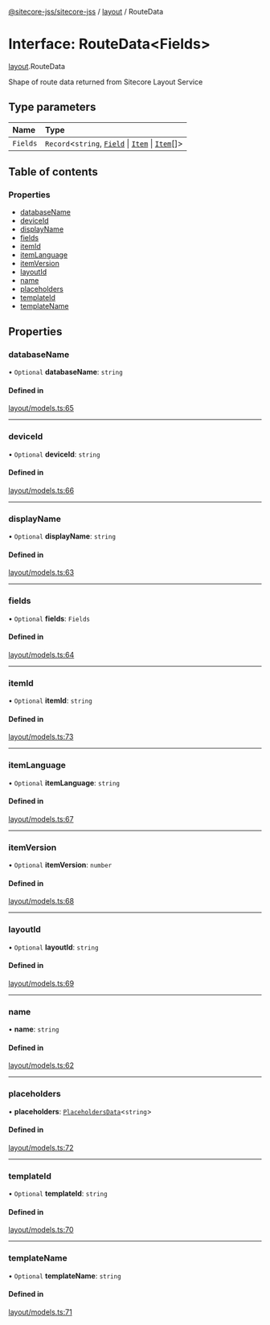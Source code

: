 [@sitecore-jss/sitecore-jss](../README.md) / [layout](../modules/layout.md) / RouteData

# Interface: RouteData<Fields\>

[layout](../modules/layout.md).RouteData

Shape of route data returned from Sitecore Layout Service

## Type parameters

| Name | Type |
| :------ | :------ |
| `Fields` | `Record`<`string`, [`Field`](layout.Field.md) \| [`Item`](layout.Item.md) \| [`Item`](layout.Item.md)[]\> |

## Table of contents

### Properties

- [databaseName](layout.RouteData.md#databasename)
- [deviceId](layout.RouteData.md#deviceid)
- [displayName](layout.RouteData.md#displayname)
- [fields](layout.RouteData.md#fields)
- [itemId](layout.RouteData.md#itemid)
- [itemLanguage](layout.RouteData.md#itemlanguage)
- [itemVersion](layout.RouteData.md#itemversion)
- [layoutId](layout.RouteData.md#layoutid)
- [name](layout.RouteData.md#name)
- [placeholders](layout.RouteData.md#placeholders)
- [templateId](layout.RouteData.md#templateid)
- [templateName](layout.RouteData.md#templatename)

## Properties

### databaseName

• `Optional` **databaseName**: `string`

#### Defined in

[layout/models.ts:65](https://github.com/Sitecore/jss/blob/f3aaeea83/packages/sitecore-jss/src/layout/models.ts#L65)

___

### deviceId

• `Optional` **deviceId**: `string`

#### Defined in

[layout/models.ts:66](https://github.com/Sitecore/jss/blob/f3aaeea83/packages/sitecore-jss/src/layout/models.ts#L66)

___

### displayName

• `Optional` **displayName**: `string`

#### Defined in

[layout/models.ts:63](https://github.com/Sitecore/jss/blob/f3aaeea83/packages/sitecore-jss/src/layout/models.ts#L63)

___

### fields

• `Optional` **fields**: `Fields`

#### Defined in

[layout/models.ts:64](https://github.com/Sitecore/jss/blob/f3aaeea83/packages/sitecore-jss/src/layout/models.ts#L64)

___

### itemId

• `Optional` **itemId**: `string`

#### Defined in

[layout/models.ts:73](https://github.com/Sitecore/jss/blob/f3aaeea83/packages/sitecore-jss/src/layout/models.ts#L73)

___

### itemLanguage

• `Optional` **itemLanguage**: `string`

#### Defined in

[layout/models.ts:67](https://github.com/Sitecore/jss/blob/f3aaeea83/packages/sitecore-jss/src/layout/models.ts#L67)

___

### itemVersion

• `Optional` **itemVersion**: `number`

#### Defined in

[layout/models.ts:68](https://github.com/Sitecore/jss/blob/f3aaeea83/packages/sitecore-jss/src/layout/models.ts#L68)

___

### layoutId

• `Optional` **layoutId**: `string`

#### Defined in

[layout/models.ts:69](https://github.com/Sitecore/jss/blob/f3aaeea83/packages/sitecore-jss/src/layout/models.ts#L69)

___

### name

• **name**: `string`

#### Defined in

[layout/models.ts:62](https://github.com/Sitecore/jss/blob/f3aaeea83/packages/sitecore-jss/src/layout/models.ts#L62)

___

### placeholders

• **placeholders**: [`PlaceholdersData`](../modules/layout.md#placeholdersdata)<`string`\>

#### Defined in

[layout/models.ts:72](https://github.com/Sitecore/jss/blob/f3aaeea83/packages/sitecore-jss/src/layout/models.ts#L72)

___

### templateId

• `Optional` **templateId**: `string`

#### Defined in

[layout/models.ts:70](https://github.com/Sitecore/jss/blob/f3aaeea83/packages/sitecore-jss/src/layout/models.ts#L70)

___

### templateName

• `Optional` **templateName**: `string`

#### Defined in

[layout/models.ts:71](https://github.com/Sitecore/jss/blob/f3aaeea83/packages/sitecore-jss/src/layout/models.ts#L71)
